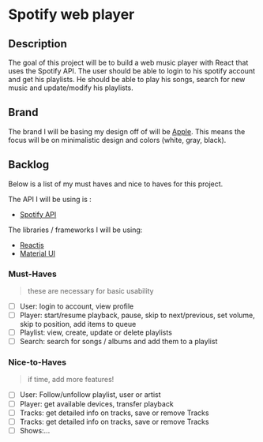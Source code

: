 # Spotify web player

## Description

The goal of this project will be to build a web music player with React that uses the Spotify API. The user should be able to login to his spotify account and get his playlists. He should be able to play his songs, search for new music and update/modify his playlists.

## Brand

The brand I will be basing my design off of will be [Apple](https://www.apple.com/). This means the focus will be on minimalistic design and colors (white, gray, black).

## Backlog

Below is a list of my must haves and nice to haves for this project.

The API I will be using is :

- [Spotify API](https://developer.spotify.com/documentation/web-api/)

The libraries / frameworks I will be using:

- [Reactjs](https://reactjs.org/)
- [Material UI](https://material-ui.com/)

### Must-Haves

> these are necessary for basic usability

- [ ] User: login to account, view profile
- [ ] Player: start/resume playback, pause, skip to next/previous, set volume, skip to position, add items to queue
- [ ] Playlist: view, create, update or delete playlists
- [ ] Search: search for songs / albums and add them to a playlist

### Nice-to-Haves

> if time, add more features!

- [ ] User: Follow/unfollow playlist, user or artist
- [ ] Player: get available devices, transfer playback
- [ ] Tracks: get detailed info on tracks, save or remove Tracks
- [ ] Tracks: get detailed info on tracks, save or remove Tracks
- [ ] Shows:...
